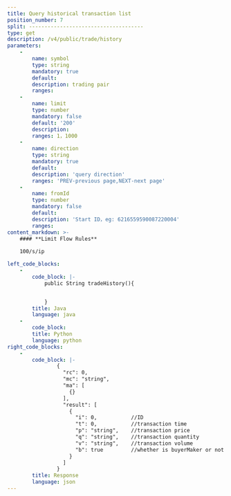 ```yaml
---
title: Query historical transaction list
position_number: 7
split: -------------------------------------
type: get
description: /v4/public/trade/history
parameters:
    -
        name: symbol
        type: string
        mandatory: true
        default:
        description: trading pair
        ranges:
    -
        name: limit
        type: number
        mandatory: false
        default: '200'
        description: 
        ranges: 1，1000
    -
        name: direction
        type: string
        mandatory: true
        default:
        description: 'query direction'
        ranges: 'PREV-previous page,NEXT-next page'
    -
        name: fromId
        type: number
        mandatory: false
        default:
        description: 'Start ID，eg: 6216559590087220004'
        ranges:
content_markdown: >-
    #### **Limit Flow Rules**
    
    100/s/ip

left_code_blocks:
    -
        code_block: |-
            public String tradeHistory(){


            }
        title: Java
        language: java
    -
        code_block:
        title: Python
        language: python
right_code_blocks:
    -
        code_block: |-
                {
                  "rc": 0,
                  "mc": "string",
                  "ma": [
                    {}
                  ],
                  "result": [
                    {
                      "i": 0,           //ID
                      "t": 0,           //transaction time
                      "p": "string",    //transaction price
                      "q": "string",    //transaction quantity
                      "v": "string",    //transaction volume
                      "b": true         //whether is buyerMaker or not
                    }
                  ]
                }
        title: Response
        language: json
---
```

